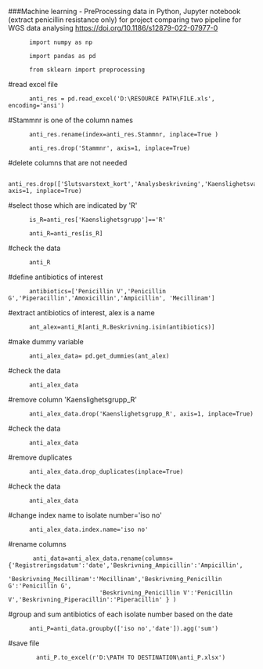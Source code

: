 ###Machine learning - PreProcessing data in Python, Jupyter notebook (extract penicillin resistance only) for project comparing two pipeline for WGS data analysing https://doi.org/10.1186/s12879-022-07977-0


          import numpy as np

          import pandas as pd

          from sklearn import preprocessing 

#read excel file

          anti_res = pd.read_excel('D:\RESOURCE PATH\FILE.xls', encoding='ansi')

#Stammnr is one of the column names

          anti_res.rename(index=anti_res.Stammnr, inplace=True ) 

          anti_res.drop('Stammnr', axis=1, inplace=True)

#delete columns that are not needed

          anti_res.drop(['Slutsvarstext_kort','Analysbeskrivning','Kaenslighetsvaerde'], axis=1, inplace=True)

#select those which are indicated by 'R'

          is_R=anti_res['Kaenslighetsgrupp']=='R' 

          anti_R=anti_res[is_R]

#check the data

          anti_R 

#define antibiotics of interest

          antibiotics=['Penicillin V','Penicillin G','Piperacillin','Amoxicillin','Ampicillin', 'Mecillinam'] 

#extract antibiotics of interest, alex is a name

          ant_alex=anti_R[anti_R.Beskrivning.isin(antibiotics)] 

#make dummy variable

          anti_alex_data= pd.get_dummies(ant_alex) 

#check the data

          anti_alex_data 

#remove column 'Kaenslighetsgrupp_R'

          anti_alex_data.drop('Kaenslighetsgrupp_R', axis=1, inplace=True)

#check the data

          anti_alex_data 

#remove duplicates

          anti_alex_data.drop_duplicates(inplace=True) 

#check the data

          anti_alex_data 

#change index name to isolate number='iso no'

          anti_alex_data.index.name='iso no'

#rename columns

           anti_data=anti_alex_data.rename(columns={'Registreringsdatum':'date','Beskrivning_Ampicillin':'Ampicillin',
                              'Beskrivning_Mecillinam':'Mecillinam','Beskrivning_Penicillin G':'Penicillin G', 
                              'Beskrivning_Penicillin V':'Penicillin V','Beskrivning_Piperacillin':'Piperacillin' } ) 

#group and sum antibiotics of each isolate number based on the date

          anti_P=anti_data.groupby(['iso no','date']).agg('sum')

#save file

            anti_P.to_excel(r'D:\PATH TO DESTINATION\anti_P.xlsx') 


